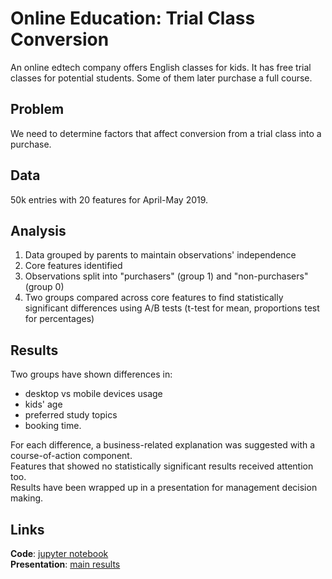 # Online Education: Trial Class Conversion

An online edtech company offers English classes for kids. It has free trial classes for potential students. Some of them later purchase a full course.

## Problem
We need to determine factors that affect conversion from a trial class into a purchase. 

## Data
50k entries with 20 features for April-May 2019.

## Analysis

1. Data grouped by parents to maintain observations' independence
2. Core features identified
3. Observations split into "purchasers" (group 1) and "non-purchasers" (group 0)
4. Two groups compared across core features to find statistically significant differences using A/B tests (t-test for mean, proportions test for percentages)

## Results

Two groups have shown differences in:
* desktop vs mobile devices usage
* kids' age
* preferred study topics
* booking time.  

For each difference, a business-related explanation was suggested with a course-of-action component.  
Features that showed no statistically significant results received attention too.  
Results have been wrapped up in a presentation for management decision making.

## Links
**Code**: <a href='https://github.com/AntonBizyaev/online_ed_conversion/blob/main/online_ed_conversion.ipynb'>jupyter notebook</a>  
**Presentation**: <a href='https://github.com/AntonBizyaev/online_ed_conversion/blob/main/edtech_results.pdf'>main results</a>
